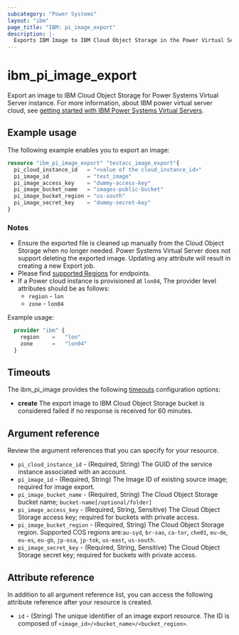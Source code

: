 ```yaml
---
subcategory: "Power Systems"
layout: "ibm"
page_title: "IBM: pi_image_export"
description: |-
  Exports IBM Image to IBM Cloud Object Storage in the Power Virtual Server cloud.
---
```


# ibm_pi_image_export

Export an image to IBM Cloud Object Storage for Power Systems Virtual Server instance. For more information, about IBM power virtual server cloud, see [getting started with IBM Power Systems Virtual Servers](https://cloud.ibm.com/docs/power-iaas?topic=power-iaas-getting-started).

## Example usage

The following example enables you to export an image:

```terraform
resource "ibm_pi_image_export" "testacc_image_export"{
  pi_cloud_instance_id   = "<value of the cloud_instance_id>"
  pi_image_id            = "test_image"
  pi_image_access_key    = "dummy-access-key"
  pi_image_bucket_name   = "images-public-bucket"
  pi_image_bucket_region = "us-south"
  pi_image_secret_key    = "dummy-secret-key"
}
```

### Notes

- Ensure the exported file is cleaned up manually from the Cloud Object Storage when no longer needed. Power Systems Virtual Server does not support deleting the exported image. Updating any attribute will result in creating a new Export job.
- Please find [supported Regions](https://cloud.ibm.com/apidocs/power-cloud#endpoint) for endpoints.
- If a Power cloud instance is provisioned at `lon04`, The provider level attributes should be as follows:
  - `region` - `lon`
  - `zone` - `lon04`
  
Example usage:
  
  ```terraform
    provider "ibm" {
      region    =   "lon"
      zone      =   "lon04"
    }
  ```
  
## Timeouts

The   ibm_pi_image   provides the following [timeouts](https://www.terraform.io/docs/language/resources/syntax.html) configuration options:

- **create** The export image to IBM Cloud Object Storage bucket is considered failed if no response is received for 60 minutes.

## Argument reference

Review the argument references that you can specify for your resource.

- `pi_cloud_instance_id` - (Required, String) The GUID of the service instance associated with an account.
- `pi_image_id` - (Required, String) The Image ID of existing source image; required for image export.
- `pi_image_bucket_name` - (Required, String) The Cloud Object Storage bucket name; `bucket-name[/optional/folder]`
- `pi_image_access_key` - (Required, String, Sensitive) The Cloud Object Storage access key; required for buckets with private access.
- `pi_image_bucket_region` - (Required, String) The Cloud Object Storage region. Supported COS regions are:`au-syd`, `br-sao`, `ca-tor`, `che01`, `eu-de`, `eu-es`, `eu-gb`, `jp-osa`, `jp-tok`, `us-east`, `us-south`.
- `pi_image_secret_key` - (Required, String, Sensitive) The Cloud Object Storage secret key; required for buckets with private access.

## Attribute reference

In addition to all argument reference list, you can access the following attribute reference after your resource is created.

- `id` - (String) The unique identifier of an image export resource. The ID is composed of `<image_id>/<bucket_name>/<bucket_region>`.
